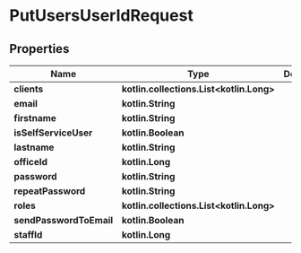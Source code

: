 
# PutUsersUserIdRequest

## Properties
| Name | Type | Description | Notes |
| ------------ | ------------- | ------------- | ------------- |
| **clients** | **kotlin.collections.List&lt;kotlin.Long&gt;** |  |  [optional] |
| **email** | **kotlin.String** |  |  [optional] |
| **firstname** | **kotlin.String** |  |  [optional] |
| **isSelfServiceUser** | **kotlin.Boolean** |  |  [optional] |
| **lastname** | **kotlin.String** |  |  [optional] |
| **officeId** | **kotlin.Long** |  |  [optional] |
| **password** | **kotlin.String** |  |  [optional] |
| **repeatPassword** | **kotlin.String** |  |  [optional] |
| **roles** | **kotlin.collections.List&lt;kotlin.Long&gt;** |  |  [optional] |
| **sendPasswordToEmail** | **kotlin.Boolean** |  |  [optional] |
| **staffId** | **kotlin.Long** |  |  [optional] |



